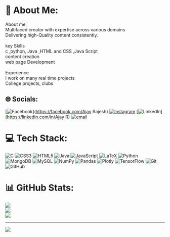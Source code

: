 # 💫 About Me:
About me <br>Multifaced creator with expertise across various domains<br> Delivering high-Quality content consistently.<br><br>key Skills <br>c ,python, Java ,HTML and CSS ,Java Script<br>content creation <br>web page Development<br><br>Experience<br>I work on many real time projects<br>College projects, clubs


## 🌐 Socials:
[![Facebook](https://img.shields.io/badge/Facebook-%231877F2.svg?logo=Facebook&logoColor=white)](https://facebook.com/Ajay Rajesh) [![Instagram](https://img.shields.io/badge/Instagram-%23E4405F.svg?logo=Instagram&logoColor=white)](https://instagram.com/abd_fanatic) [![LinkedIn](https://img.shields.io/badge/LinkedIn-%230077B5.svg?logo=linkedin&logoColor=white)](https://linkedin.com/in/Ajay R) [![email](https://img.shields.io/badge/Email-D14836?logo=gmail&logoColor=white)](mailto:ajayrajesh50@gmail.com) 

# 💻 Tech Stack:
![C](https://img.shields.io/badge/c-%2300599C.svg?style=for-the-badge&logo=c&logoColor=white) ![CSS3](https://img.shields.io/badge/css3-%231572B6.svg?style=for-the-badge&logo=css3&logoColor=white) ![HTML5](https://img.shields.io/badge/html5-%23E34F26.svg?style=for-the-badge&logo=html5&logoColor=white) ![Java](https://img.shields.io/badge/java-%23ED8B00.svg?style=for-the-badge&logo=openjdk&logoColor=white) ![JavaScript](https://img.shields.io/badge/javascript-%23323330.svg?style=for-the-badge&logo=javascript&logoColor=%23F7DF1E) ![LaTeX](https://img.shields.io/badge/latex-%23008080.svg?style=for-the-badge&logo=latex&logoColor=white) ![Python](https://img.shields.io/badge/python-3670A0?style=for-the-badge&logo=python&logoColor=ffdd54) ![MongoDB](https://img.shields.io/badge/MongoDB-%234ea94b.svg?style=for-the-badge&logo=mongodb&logoColor=white) ![MySQL](https://img.shields.io/badge/mysql-4479A1.svg?style=for-the-badge&logo=mysql&logoColor=white) ![NumPy](https://img.shields.io/badge/numpy-%23013243.svg?style=for-the-badge&logo=numpy&logoColor=white) ![Pandas](https://img.shields.io/badge/pandas-%23150458.svg?style=for-the-badge&logo=pandas&logoColor=white) ![Plotly](https://img.shields.io/badge/Plotly-%233F4F75.svg?style=for-the-badge&logo=plotly&logoColor=white) ![TensorFlow](https://img.shields.io/badge/TensorFlow-%23FF6F00.svg?style=for-the-badge&logo=TensorFlow&logoColor=white) ![Git](https://img.shields.io/badge/git-%23F05033.svg?style=for-the-badge&logo=git&logoColor=white) ![GitHub](https://img.shields.io/badge/github-%23121011.svg?style=for-the-badge&logo=github&logoColor=white)
# 📊 GitHub Stats:
![](https://github-readme-stats.vercel.app/api?username=Ajayrajesh50&theme=dark&hide_border=false&include_all_commits=false&count_private=false)<br/>
![](https://nirzak-streak-stats.vercel.app/?user=Ajayrajesh50&theme=dark&hide_border=false)<br/>
![](https://github-readme-stats.vercel.app/api/top-langs/?username=Ajayrajesh50&theme=dark&hide_border=false&include_all_commits=false&count_private=false&layout=compact)

---
[![](https://visitcount.itsvg.in/api?id=Ajayrajesh50&icon=0&color=3)](https://visitcount.itsvg.in)

<!-- Proudly created with GPRM ( https://gprm.itsvg.in ) -->
